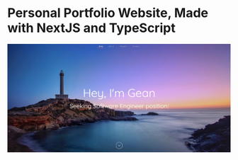 # Personal Portfolio Website, Made with NextJS and TypeScript
![Screenshot](https://raw.githubusercontent.com/gcmaidana/gcmaidana.github.io/refs/heads/main/personal-website.jpg)
